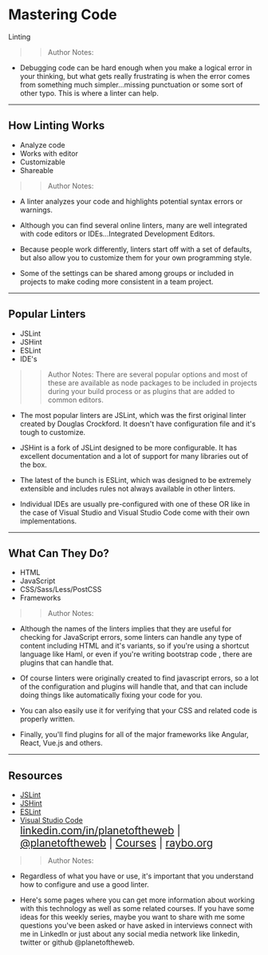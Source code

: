 <!-- .slide: data-state="title" -->

# Mastering Code
Linting

> >Author Notes:

- Debugging code can be hard enough when you make a logical error in your thinking, but what gets really frustrating is when the error comes from something much simpler...missing punctuation or some sort of other typo. This is where a linter can help.

---

## How Linting Works

- Analyze code
- Works with editor
- Customizable
- Shareable

> > Author Notes:

- A linter analyzes your code and highlights potential syntax errors or warnings.

- Although you can find several online linters, many are well integrated with code editors or IDEs...Integrated Development Editors.

- Because people work differently, linters start off with a set of defaults, but also allow you to customize them for your own programming style.

- Some of the settings can be shared among groups or included in projects to make coding more consistent in a team project.

---
<!-- .slide: data-state="circles" -->

## Popular Linters

- JSLint
- JSHint
- ESLint
- IDE's

> > Author Notes:
There are several popular options and most of these are available as node packages to be included in projects during your build process or as plugins that are added to common editors.

- The most popular linters are JSLint, which was the first original linter created by Douglas Crockford. It doesn't have configuration file and it's tough to customize.

- JSHint is a fork of JSLint designed to be more configurable. It has excellent documentation and  a lot of support for many libraries out of the box.

- The latest of the bunch is ESLint, which was designed to be extremely extensible and includes rules not always available in other linters.

- Individual IDEs are usually pre-configured with one of these OR like in the case of Visual Studio and Visual Studio Code come with their own implementations.

---

## What Can They Do?

- HTML
- JavaScript
- CSS/Sass/Less/PostCSS
- Frameworks

> > Author Notes:

- Although the names of the linters implies that they are useful for checking for JavaScript errors, some linters can handle any type of content including HTML and it's variants, so if you're using a shortcut language like Haml, or even if you're writing bootstrap code , there are plugins that can handle that.

- Of course linters were originally created to find javascript errors, so a lot of the configuration and plugins will handle that, and that can include doing things like automatically fixing your code for you.

- You can also easily use it for verifying that your CSS and related code is properly written.

- Finally, you'll find plugins for all of the major frameworks like Angular, React, Vue.js and others.

---

## Resources
<ul>
  <li><a href="http://jslint.com/">JSLint</a></li>
  <li><a href="http://jshint.com/about/">JSHint</a></li>
  <li><a href="https://eslint.org/">ESLint</a></li>
  <li><a href="https://code.visualstudio.com/">Visual Studio Code</a></li>
  <li style="list-style: none; font-size: 1.3rem;"><a href="https://www.linkedin.com/in/planetoftheweb">linkedin.com/in/planetoftheweb</a> | <a href="https://www.twitter.com/planetoftheweb">@planetoftheweb</a> | <a href="https://www.linkedin.com/learning/instructors/ray-villalobos">Courses</a> | <a href="http://www.raybo.org">raybo.org</a></li>
</ul>

> > Author Notes:

- Regardless of what you have or use, it's important that you understand how to configure and use a good linter.

- Here's some pages where you can get more information about working with this technology as well as some related courses. If you have some ideas for this weekly series, maybe you want to share with me some questions you've been asked or have asked in interviews connect with me in LinkedIn or just about any social media network like linkedin, twitter or github @planetoftheweb.
